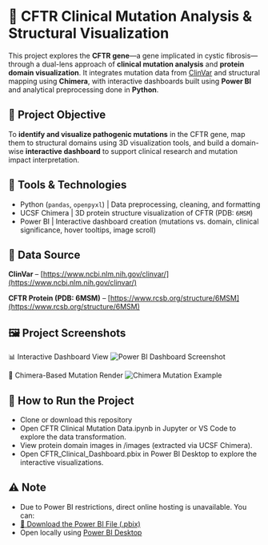 # **🧬 CFTR Clinical Mutation Analysis & Structural Visualization**

This project explores the **CFTR gene**—a gene implicated in cystic fibrosis—through a dual-lens approach of **clinical mutation analysis** and **protein domain visualization**. It integrates mutation data from [ClinVar](https://www.ncbi.nlm.nih.gov/clinvar/) and structural mapping using **Chimera**, with interactive dashboards built using **Power BI** and analytical preprocessing done in **Python**.

## **📌 Project Objective**

To **identify and visualize pathogenic mutations** in the CFTR gene, map them to structural domains using 3D visualization tools, and build a domain-wise **interactive dashboard** to support clinical research and mutation impact interpretation.

## 🧪 Tools & Technologies

- Python (`pandas`, `openpyxl`) | Data preprocessing, cleaning, and formatting 
- UCSF Chimera | 3D protein structure visualization of CFTR (PDB: `6MSM`) 
- Power BI | Interactive dashboard creation (mutations vs. domain, clinical significance, hover tooltips, image scroll) 

## 📖 **Data Source**

**ClinVar** – [https://www.ncbi.nlm.nih.gov/clinvar/](https://www.ncbi.nlm.nih.gov/clinvar/)

**CFTR Protein (PDB: 6MSM)** – [https://www.rcsb.org/structure/6MSM](https://www.rcsb.org/structure/6MSM)

## 🖼️ **Project Screenshots**

 📊 Interactive Dashboard View
![Power BI Dashboard Screenshot](./preview.png)

 🔴 Chimera-Based Mutation Render 
![Chimera Mutation Example](https://github.com/Deepikab-7/CFTR-Clinical-Mutation-Analysis/tree/main/Chimera%20Images)

## **🚀 How to Run the Project**

- Clone or download this repository
- Open CFTR Clinical Mutation Data.ipynb in Jupyter or VS Code to explore the data transformation.
- View protein domain images in /images (extracted via UCSF Chimera).
- Open CFTR_Clinical_Dashboard.pbix in Power BI Desktop to explore the interactive visualizations.

## **⚠️ Note**

- Due to Power BI restrictions, direct online hosting is unavailable. You can:
- [🔽 Download the Power BI File (.pbix)](https://drive.google.com/file/d/18bHaCOpzD3-H3Q6vKnTc269fQlquQqmY/view)
- Open locally using [Power BI Desktop](https://powerbi.microsoft.com/en-us/desktop/)





